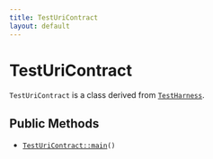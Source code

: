 ```yaml
---
title: TestUriContract
layout: default
---
```


# TestUriContract

<code>TestUriContract</code> is a class derived from <code><a href="TestHarness">TestHarness</a></code>.

## Public Methods

* <code><a href="TestUriContract%3A%3Amain">TestUriContract::main</a>()</code>


